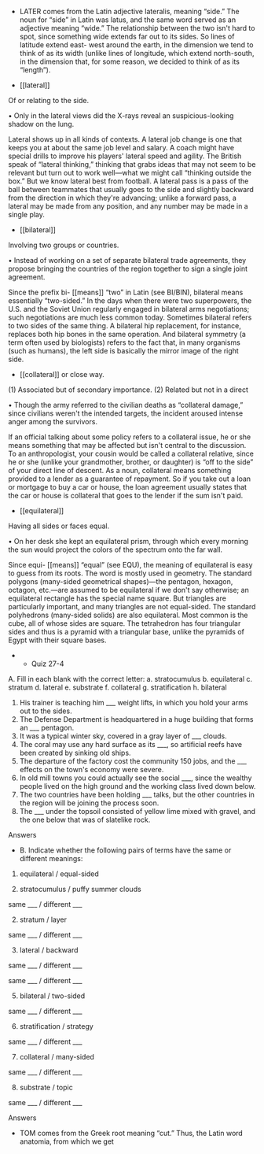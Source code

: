 - LATER comes from the Latin adjective lateralis, meaning “side.” The noun for “side” in Latin was
latus, and the same word served as an adjective meaning “wide.” The relationship between the two
isn't hard to spot, since something wide extends far out to its sides. So lines of latitude extend east-
west  around  the  earth,  in  the  dimension  we  tend  to  think  of  as  its  width  (unlike  lines  of  longitude,
which  extend  north-south,  in  the  dimension  that,  for  some  reason,  we  decided  to  think  of  as  its
“length”).

- [[lateral]] 

 Of or relating to the side. 

• Only in the lateral views did the X-rays reveal an suspicious-looking shadow on the lung. 

Lateral shows up in all kinds of contexts. A lateral job change is one that keeps you at about the same
job  level  and  salary.  A  coach  might  have  special  drills  to  improve  his  players'  lateral  speed  and
agility.  The  British  speak  of  “lateral  thinking,”  thinking  that  grabs  ideas  that  may  not  seem  to  be
relevant  but  turn  out  to  work  well—what  we  might  call  “thinking  outside  the  box.”  But  we  know
lateral best from football. A lateral pass is a pass of the ball between teammates that usually goes to
the side and slightly backward from the direction in which they're advancing; unlike a forward pass, a
lateral may be made from any position, and any number may be made in a single play.

- [[bilateral]] 

 Involving two groups or countries. 

•  Instead  of  working  on  a  set  of  separate  bilateral  trade  agreements,  they  propose  bringing  the
countries of the region together to sign a single joint agreement. 

Since the prefix bi- [[means]] “two” in Latin (see BI/BIN), bilateral means essentially “two-sided.” In
the  days  when  there  were  two  superpowers,  the  U.S.  and  the  Soviet  Union  regularly  engaged  in
bilateral  arms  negotiations;  such  negotiations  are  much  less  common  today.  Sometimes  bilateral
refers  to  two  sides  of  the  same  thing.  A  bilateral  hip  replacement,  for  instance,  replaces  both  hip
bones in the same operation. And bilateral symmetry (a term often used by biologists) refers to the
fact that, in many organisms (such as humans), the left side is basically the mirror image of the right
side.

- [[collateral]] 
or close way. 

 (1) Associated but of secondary importance. (2) Related but not in a direct

• Though the army referred to the civilian deaths as “collateral damage,” since civilians weren't the
intended targets, the incident aroused intense anger among the survivors. 

If  an  official  talking  about  some  policy  refers  to  a  collateral  issue,  he  or  she  means  something  that
may be affected but isn't central to the discussion. To an anthropologist, your cousin would be called
a  collateral  relative,  since  he  or  she  (unlike  your  grandmother,  brother,  or  daughter)  is  “off  to  the
side” of your direct line of descent. As a noun, collateral means something provided to a lender as a
guarantee  of  repayment.  So  if  you  take  out  a  loan  or  mortgage  to  buy  a  car  or  house,  the  loan
agreement usually states that the car or house is collateral that goes to the lender if the sum isn't paid.

- [[equilateral]] 

 Having all sides or faces equal. 

• On her desk she kept an equilateral prism, through which every morning the sun would project the
colors of the spectrum onto the far wall. 

Since equi- [[means]] “equal” (see EQU), the meaning of equilateral is easy to guess from its roots. The
word  is  mostly  used  in  geometry.  The  standard  polygons  (many-sided  geometrical  shapes)—the
pentagon,  hexagon,  octagon,  etc.—are  assumed  to  be  equilateral  if  we  don't  say  otherwise;  an
equilateral rectangle has the special name square. But triangles are particularly important, and many
triangles  are  not  equal-sided.  The  standard  polyhedrons  (many-sided  solids)  are  also  equilateral.
Most common is the cube, all of whose sides are square. The tetrahedron has four triangular sides and
thus is a pyramid with a triangular base, unlike the pyramids of Egypt with their square bases.

- - Quiz 27-4

A. Fill in each blank with the correct letter:
a. stratocumulus
b. equilateral
c. stratum
d. lateral
e. substrate
f. collateral
g. stratification
h. bilateral
1. His trainer is teaching him ___ weight lifts, in which you hold your arms out to the sides.
2. The Defense Department is headquartered in a huge building that forms an ___ pentagon.
3. It was a typical winter sky, covered in a gray layer of ___ clouds.
4. The coral may use any hard surface as its ___, so artificial reefs have been created by sinking old
ships.
5.  The  departure  of  the  factory  cost  the  community  150  jobs,  and  the  ___  effects  on  the  town's
economy were severe.
6. In old mill towns you could actually see the social ___, since the wealthy people lived on the high
ground and the working class lived down below.
7. The two countries have been holding ___ talks, but the other countries in the region will be joining
the process soon.
8. The ___ under the topsoil consisted of yellow lime mixed with gravel, and the one below that was
of slatelike rock.

Answers

- B. Indicate whether the following pairs of terms have the same or different meanings:
1. equilateral / equal-sided

4. stratocumulus / puffy summer clouds

same ___ / different ___

2. stratum / layer

same ___ / different ___

3. lateral / backward

same ___ / different ___

same ___ / different ___

5. bilateral / two-sided

same ___ / different ___

6. stratification / strategy

same ___ / different ___

7. collateral / many-sided

same ___ / different ___

8. substrate / topic

same ___ / different ___

Answers

- TOM comes from the Greek root meaning “cut.” Thus, the Latin word anatomia, from which we get
